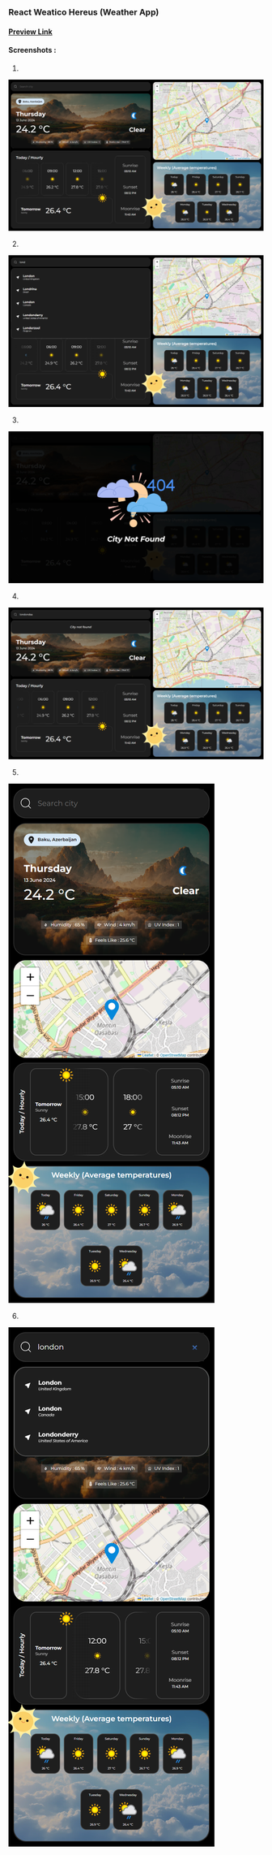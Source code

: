 ### React Weatico Hereus (Weather App)

#### [Preview Link](https://react-weatico.vercel.app/)

#### Screenshots : 

1) 
![img1](src/assets/design/1.png)

2) 
![img2](src/assets/design/2.png)

3) 
![img3](src/assets/design/3.png)

4) 
![img4](src/assets/design/4.png)

5) 
![img5](src/assets/design/5.png)

6) 
![img6](src/assets/design/6.png)